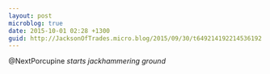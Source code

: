 ```yaml
---
layout: post
microblog: true
date: 2015-10-01 02:28 +1300
guid: http://JacksonOfTrades.micro.blog/2015/09/30/t649214192214536192.html
---
```

@NextPorcupine *starts jackhammering ground*

